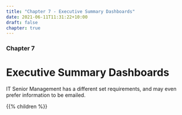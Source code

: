 ```yaml
---
title: "Chapter 7 - Executive Summary Dashboards"
date: 2021-06-11T11:31:22+10:00
draft: false
chapter: true
---
```


### Chapter 7

# Executive Summary Dashboards

IT Senior Management has a different set requirements, and may even prefer information to be emailed.

{{% children %}}